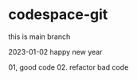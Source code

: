 # codespace-git
this is main branch

2023-01-02 happy new year

01, good code
02. refactor bad code
